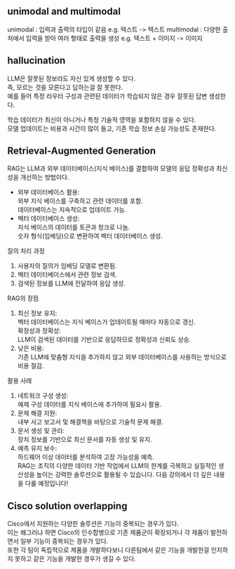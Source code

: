## unimodal and multimodal
unimodal : 입력과 출력의 타입이 같음 e.g. 텍스트 -> 텍스트
multimodal : 다양한 출처에서 입력을 받아 여러 형태로 출력을 생성 e.g. 텍스트 + 이미지 -> 이미지
 
## hallucination 
LLM은 잘못된 정보라도 자신 있게 생성할 수 있다.  
즉, 모르는 것을 모른다고 답하는걸 잘 못한다.  
예를 들어 특정 라우터 구성과 관련된 데이터가 학습되지 않은 경우 잘못된 답변 생성한다.  
  
학습 데이터가 최신이 아니거나 특정 기술적 영역을 포함하지 않을 수 있다.    
모델 업데이트는 비용과 시간이 많이 들고, 기존 학습 정보 손실 가능성도 존재한다.    
  
## Retrieval-Augmented Generation
RAG는 LLM과 외부 데이터베이스(지식 베이스)를 결합하여 모델의 응답 정확성과 최신성을 개선하는 방법이다.

- 외부 데이터베이스 활용:  
외부 지식 베이스를 구축하고 관련 데이터를 포함.  
데이터베이스는 지속적으로 업데이트 가능.  
- 벡터 데이터베이스 생성:  
지식 베이스의 데이터를 토큰과 청크로 나눔.  
숫자 형식(임베딩)으로 변환하여 벡터 데이터베이스 생성.  

질의 처리 과정
1. 사용자의 질의가 임베딩 모델로 변환됨.  
2. 벡터 데이터베이스에서 관련 정보 검색.  
3. 검색된 정보를 LLM에 전달하여 응답 생성.  


RAG의 장점  
1. 최신 정보 유지:  
벡터 데이터베이스는 지식 베이스가 업데이트될 때마다 자동으로 갱신.  
확장성과 정확성:  
LLM이 검색된 데이터를 기반으로 응답하므로 정확성과 신뢰도 상승.  
2. 낮은 비용:  
기존 LLM에 맞춤형 지식을 추가하지 않고 외부 데이터베이스를 사용하는 방식으로 비용 절감.


활용 사례  
1.  네트워크 구성 생성:  
예제 구성 데이터를 지식 베이스에 추가하여 필요시 활용.  
2.  문제 해결 지원:  
내부 사고 보고서 및 해결책을 바탕으로 기술적 문제 해결.  
3.  문서 생성 및 관리:  
장치 정보를 기반으로 최신 문서를 자동 생성 및 유지.  
4.  예측 유지 보수:  
하드웨어 이상 데이터를 분석하여 고장 가능성을 예측.  
RAG는 조직의 다양한 데이터 기반 작업에서 LLM의 한계를 극복하고 실질적인 생산성을 높이는 강력한 솔루션으로 활용될 수 있습니다. 다음 강의에서 더 깊은 내용을 다룰 예정입니다!  


## Cisco solution overlapping
Cisco에서 지원하는 다양한 솔루션은 기능이 중복되는 경우가 있다.  
이는 왜그러냐 하면 Cisco의 인수합병으로 기존 제품군이 확장되거나 각 제품이 발전하면서 일부 기능이 중복되는 경우가 있다.  
또한 각 팀이 독립적으로 제품을 개발하다보니 다른팀에서 같은 기능을 개발한걸 인지하지 못하고 같은 기능을 개발한 경우가 생길 수 있다.  



